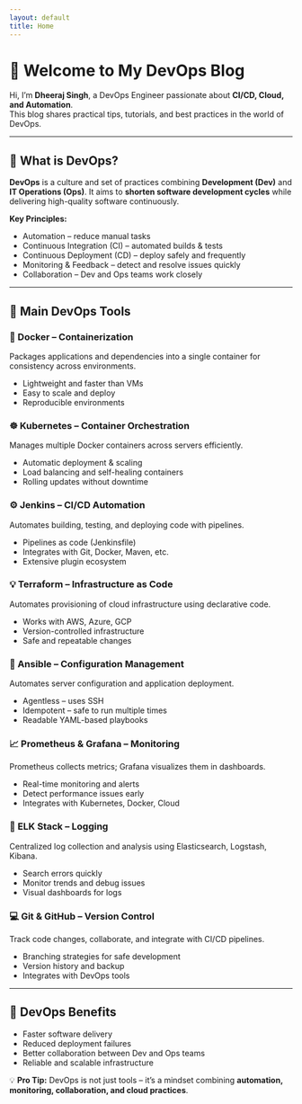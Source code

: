 ```yaml
---
layout: default
title: Home
---
```


# 🌟 Welcome to My DevOps Blog

Hi, I’m **Dheeraj Singh**, a DevOps Engineer passionate about **CI/CD, Cloud, and Automation**.  
This blog shares practical tips, tutorials, and best practices in the world of DevOps.

---

## 🔹 What is DevOps?

<div class="post-card">
<p><strong>DevOps</strong> is a culture and set of practices combining <strong>Development (Dev)</strong> and <strong>IT Operations (Ops)</strong>.  
It aims to <strong>shorten software development cycles</strong> while delivering high-quality software continuously.</p>

<p><strong>Key Principles:</strong></p>
<ul>
<li>Automation – reduce manual tasks</li>
<li>Continuous Integration (CI) – automated builds & tests</li>
<li>Continuous Deployment (CD) – deploy safely and frequently</li>
<li>Monitoring & Feedback – detect and resolve issues quickly</li>
<li>Collaboration – Dev and Ops teams work closely</li>
</ul>
</div>

---

## 🔹 Main DevOps Tools

<div class="post-card">
<h3>🐳 Docker – Containerization</h3>
<p>Packages applications and dependencies into a single container for consistency across environments.</p>
<ul>
<li>Lightweight and faster than VMs</li>
<li>Easy to scale and deploy</li>
<li>Reproducible environments</li>
</ul>
</div>

<div class="post-card">
<h3>☸️ Kubernetes – Container Orchestration</h3>
<p>Manages multiple Docker containers across servers efficiently.</p>
<ul>
<li>Automatic deployment & scaling</li>
<li>Load balancing and self-healing containers</li>
<li>Rolling updates without downtime</li>
</ul>
</div>

<div class="post-card">
<h3>⚙️ Jenkins – CI/CD Automation</h3>
<p>Automates building, testing, and deploying code with pipelines.</p>
<ul>
<li>Pipelines as code (Jenkinsfile)</li>
<li>Integrates with Git, Docker, Maven, etc.</li>
<li>Extensive plugin ecosystem</li>
</ul>
</div>

<div class="post-card">
<h3>💡 Terraform – Infrastructure as Code</h3>
<p>Automates provisioning of cloud infrastructure using declarative code.</p>
<ul>
<li>Works with AWS, Azure, GCP</li>
<li>Version-controlled infrastructure</li>
<li>Safe and repeatable changes</li>
</ul>
</div>

<div class="post-card">
<h3>🔧 Ansible – Configuration Management</h3>
<p>Automates server configuration and application deployment.</p>
<ul>
<li>Agentless – uses SSH</li>
<li>Idempotent – safe to run multiple times</li>
<li>Readable YAML-based playbooks</li>
</ul>
</div>

<div class="post-card">
<h3>📈 Prometheus & Grafana – Monitoring</h3>
<p>Prometheus collects metrics; Grafana visualizes them in dashboards.</p>
<ul>
<li>Real-time monitoring and alerts</li>
<li>Detect performance issues early</li>
<li>Integrates with Kubernetes, Docker, Cloud</li>
</ul>
</div>

<div class="post-card">
<h3>📝 ELK Stack – Logging</h3>
<p>Centralized log collection and analysis using Elasticsearch, Logstash, Kibana.</p>
<ul>
<li>Search errors quickly</li>
<li>Monitor trends and debug issues</li>
<li>Visual dashboards for logs</li>
</ul>
</div>

<div class="post-card">
<h3>💻 Git & GitHub – Version Control</h3>
<p>Track code changes, collaborate, and integrate with CI/CD pipelines.</p>
<ul>
<li>Branching strategies for safe development</li>
<li>Version history and backup</li>
<li>Integrates with DevOps tools</li>
</ul>
</div>

---

## 🔹 DevOps Benefits

<div class="post-card">
<ul>
<li>Faster software delivery</li>
<li>Reduced deployment failures</li>
<li>Better collaboration between Dev and Ops teams</li>
<li>Reliable and scalable infrastructure</li>
</ul>
</div>

💡 **Pro Tip:** DevOps is not just tools – it’s a mindset combining **automation, monitoring, collaboration, and cloud practices**.




